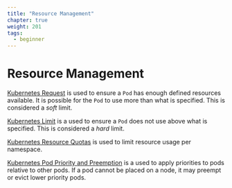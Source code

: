 ```yaml
---
title: "Resource Management"
chapter: true
weight: 201
tags:
  - beginner
---
```


# Resource Management

[Kubernetes Request](https://kubernetes.io/docs/concepts/configuration/manage-resources-containers/#requests-and-limits) is used to ensure a `Pod` has enough defined resources available. It is possible for the `Pod` to use more than what is specified. This is considered a *soft* limit. 

[Kubernetes Limit](https://kubernetes.io/docs/concepts/configuration/manage-resources-containers/#requests-and-limits)  is a used to ensure a `Pod`  does not use above what is specified. This is considered a *hard* limit. 

[Kubernetes Resource Quotas](https://kubernetes.io/docs/concepts/policy/resource-quotas/) is used to limit resource usage per namespace. 

[Kubernetes Pod Priority and Preemption](https://kubernetes.io/docs/concepts/configuration/pod-priority-preemption/) is a used to apply priorities to pods relative to other pods. If a pod cannot be placed on a node, it may preempt or evict lower priority pods. 


